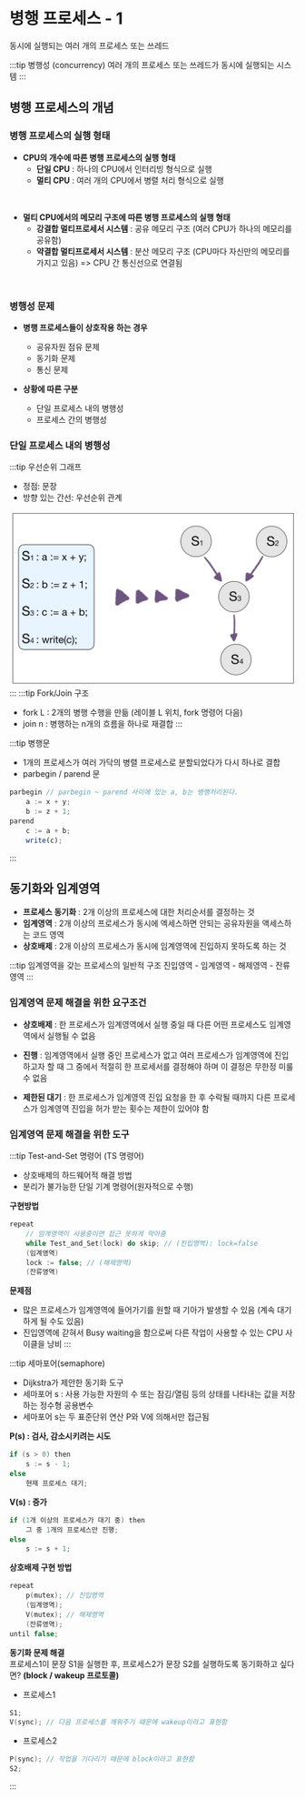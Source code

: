 # 병행 프로세스 - 1
동시에 실행되는 여러 개의 프로세스 또는 쓰레드

:::tip 병행성 (concurrency)
여러 개의 프로세스 또는 쓰레드가 동시에 실행되는 시스템
:::

## 병행 프로세스의 개념
### 병행 프로세스의 실행 형태
- **CPU의 개수에 따른 병행 프로세스의 실행 형태**
  - **단일 CPU** : 하나의 CPU에서 인터리빙 형식으로 실행
  - **멀티 CPU** : 여러 개의 CPU에서 병렬 처리 형식으로 실행

<br>

- **멀티 CPU에서의 메모리 구조에 따른 병행 프로세스의 실행 형태**
  - **강결합 멀티프로세서 시스템** : 공유 메모리 구조 (여러 CPU가 하나의 메모리를 공유함)
  - **약결합 멀티프로세서 시스템** : 분산 메모리 구조 (CPU마다 자신만의 메모리를 가지고 있음) => CPU 간 통신선으로 연결됨

<br>

### 병행성 문제
- **병행 프로세스들이 상호작용 하는 경우**
  - 공유자원 점유 문제
  - 동기화 문제
  - 통신 문제

- **상황에 따른 구분**
  - 단일 프로세스 내의 병행성
  - 프로세스 간의 병행성


### 단일 프로세스 내의 병행성
:::tip 우선순위 그래프
- 정점: 문장
- 방향 있는 간선: 우선순위 관계

![우선순위 그래프](/images/TIL/CS-OS/4장/우선순위-그래프.jpg)
:::
:::tip Fork/Join 구조
- fork L : 2개의 병행 수행을 만듦 (레이블 L 위치, fork 명령어 다음)
- join n : 병행하는 n개의 흐름을 하나로 재결합
:::

:::tip 병행문
- 1개의 프로세스가 여러 가닥의 병렬 프로세스로 분할되었다가 다시 하나로 결합
- parbegin / parend 문
```javascript
parbegin // parbegin ~ parend 사이에 있는 a, b는 병행처리된다.
    a := x + y;
    b := z + 1;
parend
    c := a + b;
    write(c);
```
:::

## 동기화와 임계영역
- **프로세스 동기화** : 2개 이상의 프로세스에 대한 처리순서를 결정하는 것
- **임계영역** : 2개 이상의 프로세스가 동시에 엑세스하면 안되는 공유자원을 액세스하는 코드 영역
- **상호배제** : 2개 이상의 프로세스가 동시에 임계영역에 진입하지 못하도록 하는 것

:::tip 임계영역을 갖는 프로세스의 일반적 구조
진입영역 - 임계영역 - 해제영역 - 잔류영역
:::

### 임계영역 문제 해결을 위한 요구조건
- **상호배제** : 한 프로세스가 임계영역에서 실행 중일 때 다른 어떤 프로세스도 임계영역에서 실행될 수 없음

- **진행** : 임계영역에서 실행 중인 프로세스가 없고 여러 프로세스가 임계영역에 진입하고자 할 때 그 중에서 적절히 한 프로세서를 결정해야 하며 이 결정은 무한정 미룰 수 없음

- **제한된 대기** : 한 프로세스가 임계영역 진입 요청을 한 후 수락될 때까지 다른 프로세스가 임계영역 진입을 허가 받는 횟수는 제한이 있어야 함

### 임계영역 문제 해결을 위한 도구
:::tip Test-and-Set 명령어 (TS 명령어)
  - 상호배제의 하드웨어적 해결 방법
  - 분리가 불가능한 단일 기계 명령어(원자적으로 수행)  
  
**구현방법**
```c
repeat
    // 임계영역이 사용중이면 접근 못하게 막아줌
    while Test_and_Set(lock) do skip; // (진입영역): lock=false
    (임계영역)
    lock := false; // (해제영역)
    (잔류영역)
```

**문제점**
- 많은 프로세스가 임계영역에 들어가기를 원할 때 기아가 발생할 수 있음 (계속 대기하게 될 수도 있음)
- 진입영역에 갇혀서 Busy waiting을 함으로써 다른 작업이 사용할 수 있는 CPU 사이클을 낭비
:::

:::tip 세마포어(semaphore)
  - Dijkstra가 제안한 동기화 도구
  - 세마포어 s : 사용 가능한 자원의 수 또는 잠김/열림 등의 상태를 나타내는 값을 저장하는 정수형 공용변수
  - 세마포어 s는 두 표준단위 연산 P와 V에 의해서만 접근됨

**P(s) : 검사, 감소시키려는 시도**
```c
if (s > 0) then
    s := s - 1;
else
    현재 프로세스 대기;
```
**V(s) : 증가**
```c
if (1개 이상의 프로세스가 대기 중) then
    그 중 1개의 프로세스만 진행;
else
    s := s + 1;
```

**상호배제 구현 방법**
```c
repeat
    p(mutex); // 진입영역
    (임계영역);
    V(mutex); // 해제영역
    (잔류영역);
until false;
```

**동기화 문제 해결**  
프로세스1이 문장 S1을 실행한 후, 프로세스2가 문장 S2를 실행하도록 동기화하고 싶다면?
**(block / wakeup 프로토콜)**

- 프로세스1
```c
S1;
V(sync); // 다음 프로세스를 깨워주기 때문에 wakeup이라고 표현함
```
- 프로세스2
```c
P(sync); // 작업을 기다리기 때문에 block이라고 표현함
S2;
```
:::
